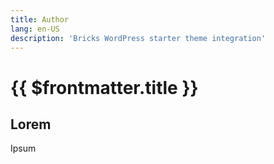 ```yaml
---
title: Author
lang: en-US
description: 'Bricks WordPress starter theme integration'
---
```


# {{ $frontmatter.title }}

## Lorem

Ipsum